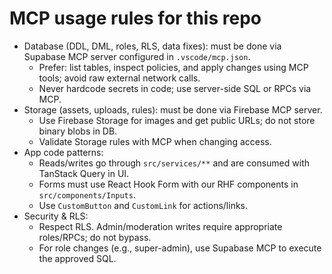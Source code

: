 # MCP usage rules for this repo

- Database (DDL, DML, roles, RLS, data fixes): must be done via Supabase MCP server configured in `.vscode/mcp.json`.
  - Prefer: list tables, inspect policies, and apply changes using MCP tools; avoid raw external network calls.
  - Never hardcode secrets in code; use server-side SQL or RPCs via MCP.
- Storage (assets, uploads, rules): must be done via Firebase MCP server.
  - Use Firebase Storage for images and get public URLs; do not store binary blobs in DB.
  - Validate Storage rules with MCP when changing access.
- App code patterns:
  - Reads/writes go through `src/services/**` and are consumed with TanStack Query in UI.
  - Forms must use React Hook Form with our RHF components in `src/components/Inputs`.
  - Use `CustomButton` and `CustomLink` for actions/links.
- Security & RLS:
  - Respect RLS. Admin/moderation writes require appropriate roles/RPCs; do not bypass.
  - For role changes (e.g., super-admin), use Supabase MCP to execute the approved SQL.
